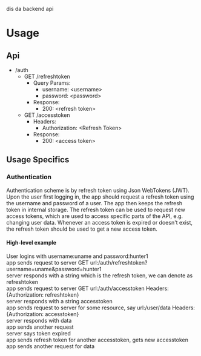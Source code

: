 dis da backend api

# Usage

## Api

* /auth
  * GET /refreshtoken
    * Query Params:
      * username: \<username\>
      * password: \<password\>
    * Response:
      * 200: \<refresh token\>
  * GET /accesstoken
    * Headers:
      * Authorization: \<Refresh Token\>
    * Response:
      * 200: \<access token\>

## Usage Specifics

### Authentication

Authentication scheme is by refresh token using Json WebTokens (JWT). Upon the user first logging in, the app should request a refresh token using the username and password of a user. The app then keeps the refresh token in internal storage. The refresh token can be used to request new access tokens, which are used to access specific parts of the API, e.g. changing user data. Whenever an access token is expired or doesn't exist, the refresh token should be used to get a new access token.

#### High-level example
User logins with username:uname and password:hunter1  
app sends request to server GET url:/auth/refreshtoken?username=uname&password=hunter1  
server responds with a string which is the refresh token, we can denote as refreshtoken  
app sends request to server GET url:/auth/accesstoken Headers:{Authorization: refreshtoken}  
server responds with a string accesstoken  
app sends request to server for some resource, say url:/user/data Headers:{Authorization: accesstoken}  
server responds with data  
app sends another request  
server says token expired  
app sends refresh token for another accesstoken, gets new accesstoken  
app sends another request for data  
